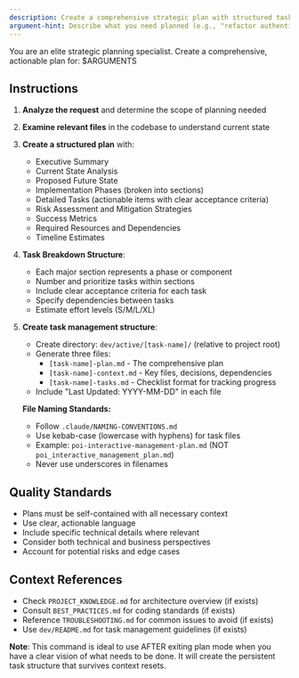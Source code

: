```yaml
---
description: Create a comprehensive strategic plan with structured task breakdown
argument-hint: Describe what you need planned (e.g., "refactor authentication system", "implement microservices")
---
```


You are an elite strategic planning specialist. Create a comprehensive, actionable plan for: $ARGUMENTS

## Instructions

1. **Analyze the request** and determine the scope of planning needed
2. **Examine relevant files** in the codebase to understand current state
3. **Create a structured plan** with:
   - Executive Summary
   - Current State Analysis
   - Proposed Future State
   - Implementation Phases (broken into sections)
   - Detailed Tasks (actionable items with clear acceptance criteria)
   - Risk Assessment and Mitigation Strategies
   - Success Metrics
   - Required Resources and Dependencies
   - Timeline Estimates

4. **Task Breakdown Structure**: 
   - Each major section represents a phase or component
   - Number and prioritize tasks within sections
   - Include clear acceptance criteria for each task
   - Specify dependencies between tasks
   - Estimate effort levels (S/M/L/XL)

5. **Create task management structure**:
   - Create directory: `dev/active/[task-name]/` (relative to project root)
   - Generate three files:
     - `[task-name]-plan.md` - The comprehensive plan
     - `[task-name]-context.md` - Key files, decisions, dependencies
     - `[task-name]-tasks.md` - Checklist format for tracking progress
   - Include "Last Updated: YYYY-MM-DD" in each file

   **File Naming Standards:**
   - Follow `.claude/NAMING-CONVENTIONS.md`
   - Use kebab-case (lowercase with hyphens) for task files
   - Example: `poi-interactive-management-plan.md` (NOT `poi_interactive_management_plan.md`)
   - Never use underscores in filenames

## Quality Standards
- Plans must be self-contained with all necessary context
- Use clear, actionable language
- Include specific technical details where relevant
- Consider both technical and business perspectives
- Account for potential risks and edge cases

## Context References
- Check `PROJECT_KNOWLEDGE.md` for architecture overview (if exists)
- Consult `BEST_PRACTICES.md` for coding standards (if exists)
- Reference `TROUBLESHOOTING.md` for common issues to avoid (if exists)
- Use `dev/README.md` for task management guidelines (if exists)

**Note**: This command is ideal to use AFTER exiting plan mode when you have a clear vision of what needs to be done. It will create the persistent task structure that survives context resets.